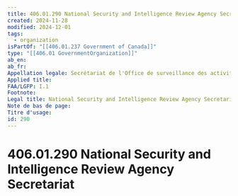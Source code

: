 ```yaml
---
title: 406.01.290 National Security and Intelligence Review Agency Secretariat
created: 2024-11-28
modified: 2024-12-01
tags:
  - organization
isPartOf: "[[406.01.237 Government of Canada]]"
type: "[[406.01 GovernmentOrganization]]"
ab_en: 
ab_fr: 
Appellation legale: Secrétariat de l'Office de surveillance des activités en matière de sécurité nationale et de renseignement
Applied title: 
FAA/LGFP: I.1
Footnote: 
Legal title: National Security and Intelligence Review Agency Secretariat
Note de bas de page: 
Titre d'usage: 
id: 290
---
```

# 406.01.290 National Security and Intelligence Review Agency Secretariat
